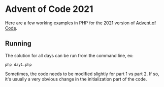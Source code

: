 # Advent of Code 2021

Here are a few working examples in PHP for the 2021 version of [Advent of Code](http://adventofcode.com/2021).

## Running
The solution for all days can be run from the command line, ex:

	php day1.php

Sometimes, the code needs to be modified slightly for part 1 vs part 2.
If so, it's usually a very obvious change in the initialization part of the code.
